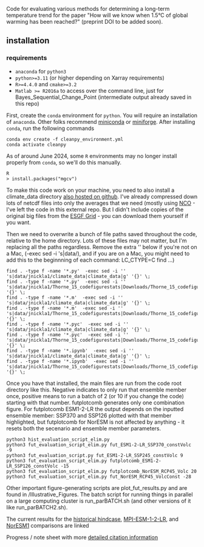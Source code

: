 Code for evaluating various methods for determining a long-term temperature trend for the paper "How will we know when 1.5°C of global warming has been reached?" (preprint DOI to be added soon).



## installation

### requirements
- `anaconda` for `python3`
- `python>=3.11` (or higher depending on Xarray requirements)
- `R>=4.4.0` and `cmake>=3.2`
- `Matlab >= R2016a` to access over the command line, just for Bayes_Sequential_Change_Point (intermediate output already saved in this repo)

First, create the `conda` environment for `python`. You will require an installation of `anaconda`. Other folks recommend [miniconda](https://docs.anaconda.com/miniconda/) or [miniforge](https://github.com/conda-forge/miniforge). After installing `conda`, run the following commands
 
```
conda env create -f cleanpy_environment.yml
conda activate cleanpy
```

As of around June 2024, some `R` environments may no longer install properly from `conda`, so we'll do this manually.

```
R
> install.packages("mgcv")
```

To make this code work on your machine, you need to also install a climate_data directory [also hosted on github](https://github.com/jnickla1/climate_data). I've already compressed down lots of netcdf files into only the averages that we need (mostly using [NCO](https://nco.sourceforge.net/)  - I've left the code in this external repo. But I didn't include copies of the original big files from the [ESGF Grid](https://esgf.github.io/nodes.html)  - you can download them yourself if you want.

Then we need to overwrite a bunch of file paths saved throughout the code, relative to the home directory. Lots of these files may not matter, but I'm replacing all the paths regardless. Remove the extra '' below if you're not on a Mac, (-exec sed -i 's|data/), and if you are on a Mac, you might need to add this to the beginnning of each command: LC_CTYPE=C find ...)

```
find . -type f -name '*.py'  -exec sed -i '' 's|data/jnickla1/climate_data|climate_data|g' '{}' \;
find . -type f -name '*.py'  -exec sed -i '' 's|data/jnickla1/Thorne_15_codefigurestats|Downloads/Thorne_15_codefigurestats|g' '{}' \;
find . -type f -name '*.m'  -exec sed -i '' 's|data/jnickla1/climate_data|climate_data|g' '{}' \;
find . -type f -name '*.m'  -exec sed -i '' 's|data/jnickla1/Thorne_15_codefigurestats|Downloads/Thorne_15_codefigurestats|g' '{}' \;
find . -type f -name '*.pyc'  -exec sed -i '' 's|data/jnickla1/climate_data|climate_data|g' '{}' \;
find . -type f -name '*.pyc'  -exec sed -i '' 's|data/jnickla1/Thorne_15_codefigurestats|Downloads/Thorne_15_codefigurestats|g' '{}' \;
find . -type f -name '*.ipynb'  -exec sed -i '' 's|data/jnickla1/climate_data|climate_data|g' '{}' \;
find . -type f -name '*.ipynb'  -exec sed -i '' 's|data/jnickla1/Thorne_15_codefigurestats|Downloads/Thorne_15_codefigurestats|g' '{}' \;
 ```

Once you have that installed, the main files are run from the code root directory like this. Negative indicates to only run that ensemble member once, positive means to run a batch of 2 (or 10 if you change the code) starting with that number. futplotcomb generates only one combination figure. For futplotcomb ESM1-2-LR the output depends on the inputted ensemble member: SSP370 and SSP126 plotted with that member highlighted, but futplotcomb for NorESM is not affected by anything - it resets both the secenario and ensemble member parameters.

```
python3 hist_evaluation_script_elim.py
python3 fut_evaluation_script_elim.py fut_ESM1-2-LR_SSP370_constVolc -9
python3 fut_evaluation_script.py fut_ESM1-2-LR_SSP245_constVolc 9
python3 fut_evaluation_script_elim.py futplotcomb_ESM1-2-LR_SSP126_constVolc -15
python3 fut_evaluation_script_elim.py futplotcomb_NorESM_RCP45_Volc 20
python3 fut_evaluation_script_elim.py fut_NorESM_RCP45_VolcConst -28
 ```
Other important figure-generating scripts are plot_fut_results.py and are found in /Illustrative_Figures. The batch script for running things in parallel on a large computing cluster is run_parBATCH.sh (and other versions of it like run_parBATCH2.sh).

The current results for the [historical hindcase](https://docs.google.com/spreadsheets/d/10izz9VruI9L1pNT3pwKLlNPVhzrvGRdYk3VxvdQ1es8/edit?usp=sharing), [MPI-ESM-1-2-LR](https://docs.google.com/spreadsheets/d/1eWAeL1HHHSqyL1YF2IYaQwgMQuh8Y1RJ/edit?usp=sharing&ouid=101500668294780806861&rtpof=true&sd=true), and [NorESM1](https://docs.google.com/spreadsheets/d/1gHNtpZ4MVIw_NYp62kjtuCHZ2kZcWYwo/edit?usp=sharing&ouid=101500668294780806861&rtpof=true&sd=true) comparisons are linked

Progress / note sheet with more [detailed citation information](https://docs.google.com/spreadsheets/d/1iShljXO2rmPHpPjPkBGbPSwZc_7XVtCU32O3sn6sjTc/edit?gid=0#gid=0)
